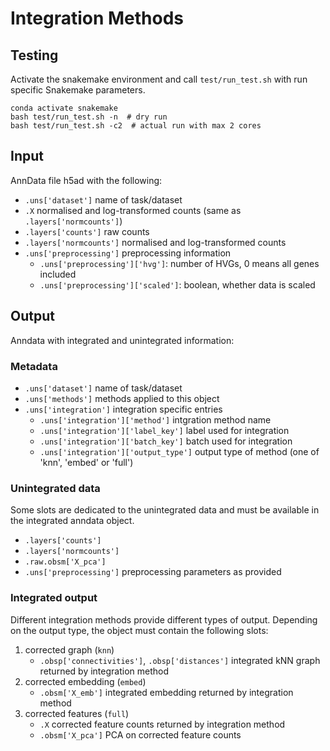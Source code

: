 # Integration Methods

## Testing
Activate the snakemake environment and call `test/run_test.sh` with run specific Snakemake parameters.

```
conda activate snakemake
bash test/run_test.sh -n  # dry run
bash test/run_test.sh -c2  # actual run with max 2 cores
```

## Input
AnnData file h5ad with the following:

+ `.uns['dataset']` name of task/dataset
+ `.X` normalised and log-transformed counts (same as `.layers['normcounts']`)
+ `.layers['counts']` raw counts
+ `.layers['normcounts']` normalised and log-transformed counts
+ `.uns['preprocessing']` preprocessing information
  + `.uns['preprocessing']['hvg']`: number of HVGs, 0 means all genes included
  + `.uns['preprocessing']['scaled']`: boolean, whether data is scaled

## Output

Anndata with integrated and unintegrated information:

### Metadata
+ `.uns['dataset']` name of task/dataset
+ `.uns['methods']` methods applied to this object
+ `.uns['integration']` integration specific entries
    + `.uns['integration']['method']` intgration method name
    + `.uns['integration']['label_key']` label used for integration
    + `.uns['integration']['batch_key']` batch used for integration
    + `.uns['integration']['output_type']` output type of method (one of 'knn', 'embed' or 'full')
 

### Unintegrated data
Some slots are dedicated to the unintegrated data and must be available in the integrated anndata object.

+ `.layers['counts']`
+ `.layers['normcounts']`
+ `.raw.obsm['X_pca']`
+ `.uns['preprocessing']` preprocessing parameters as provided

### Integrated output
Different integration methods provide different types of output.
Depending on the output type, the object must contain the following slots:

1. corrected graph (`knn`)
   + `.obsp['connectivities']`, `.obsp['distances']` integrated kNN graph returned by integration method
2. corrected embedding (`embed`)
   + `.obsm['X_emb']` integrated embedding returned by integration method
3. corrected features (`full`)
   + `.X` corrected feature counts returned by integration method
   + `.obsm['X_pca']` PCA on corrected feature counts
